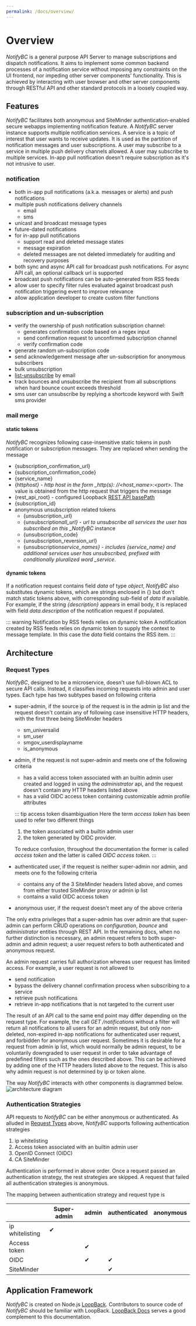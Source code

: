 ```yaml
---
permalink: /docs/overview/
---
```


# Overview

_NotifyBC_ is a general purpose API Server to manage subscriptions and dispatch notifications. It aims to implement some common backend processes of a notification service without imposing any constraints on the UI frontend, nor impeding other server components' functionality. This is achieved by interacting with user browser and other server components through RESTful API and other standard protocols in a loosely coupled way.

## Features

_NotifyBC_ facilitates both anonymous and SiteMinder authentication-enabled secure webapps implementing notification feature. A _NotifyBC_ server instance supports multiple notification services. A service is a topic of interest that user wants to receive updates. It is used as the partition of notification messages and user subscriptions. A user may subscribe to a service in multiple push delivery channels allowed. A user may subscribe to multiple services. In-app pull notification doesn't require subscription as it's not intrusive to user.

### notification

- both in-app pull notifications (a.k.a. messages or alerts) and push notifications
- multiple push notifications delivery channels
  - email
  - sms
- unicast and broadcast message types
- future-dated notifications
- for in-app pull notifications
  - support read and deleted message states
  - message expiration
  - deleted messages are not deleted immediately for auditing and recovery purposes
- both sync and async API call for broadcast push notifications. For async API call, an optional callback url is supported
- broadcast push notifications can be auto-generated from RSS feeds
- allow user to specify filter rules evaluated against broadcast push notification triggering event to improve relevance
- allow application developer to create custom filter functions

### subscription and un-subscription

- verify the ownership of push notification subscription channel:
  - generates confirmation code based on a regex input
  - send confirmation request to unconfirmed subscription channel
  - verify confirmation code
- generate random un-subscription code
- send acknowledgement message after un-subscription for anonymous subscribers
- bulk unsubscription
- [list-unsubscribe](http://www.list-unsubscribe.com/) by email
- track bounces and unsubscribe the recipient from all subscriptions when hard bounce count exceeds threshold
- sms user can unsubscribe by replying a shortcode keyword with Swift sms provider

### mail merge

#### static tokens

_NotifyBC_ recognizes following case-insensitive static tokens in push notification or subscription messages. They are replaced when sending the message

- {subscription_confirmation_url}
- {subscription_confirmation_code}
- {service_name}
- {http*host} - http host in the form \_http(s): //\<host_name\>:\<port\>*. The value is obtained from the http request that triggers the message
- {rest_api_root} - configured Loopback [REST API basePath](https://loopback.io/doc/en/lb4/Customizing-server-configuration.html#configure-the-base-path)
- {subscription_id}
- anonymous unsubscription related tokens
  - {unsubscription_url}
  - {unsubscription*all_url} - url to unsubscribe all services the user has subscribed on this \_NotifyBC* instance
  - {unsubscription_code}
  - {unsubscription_reversion_url}
  - {unsubscription*service_names} - includes {service_name} and additional services user has unsubscribed, prefixed with conditionally pluralized word \_service*.

#### dynamic tokens

If a notification request contains field _data_ of type _object_, _NotifyBC_ also substitutes dynamic tokens, which are strings enclosed in {} but don't match static tokens above, with corresponding sub-field of _data_ if available. For example, if the string _{description}_ appears in email body, it is replaced with field _data.description_ of the notification request if populated.

::: warning Notification by RSS feeds relies on dynamic token
A notification created by RSS feeds relies on dynamic token to supply the context to message template. In this case the <i>data</i> field contains the RSS item.
:::

## Architecture

### Request Types

_NotifyBC_, designed to be a microservice, doesn't use full-blown ACL to secure API calls. Instead, it classifies incoming requests into admin and user types. Each type has two subtypes based on following criteria

- super-admin, if the source ip of the request is in the admin ip list and the request doesn't contain any of following case insensitive HTTP headers, with the first three being SiteMinder headers

  - sm_universalid
  - sm_user
  - smgov_userdisplayname
  - is_anonymous

- admin, if the request is not super-admin and meets one of the following criteria

  - has a valid access token associated with an builtin admin user created and logged in using the _administrator_ api, and the request doesn't contain any HTTP headers listed above
  - has a valid OIDC access token containing customizable admin profile attributes

  ::: tip access token disambiguation
  Here the term _access token_ has been used to refer two different things

  1. the token associated with a builtin admin user
  2. the token generated by OIDC provider.

  To reduce confusion, throughout the documentation the former is called _access token_ and the latter is called _OIDC access token_.
  :::

- authenticated user, if the request is neither super-admin nor admin, and meets one fo the following criteria
  - contains any of the 3 SiteMinder headers listed above, and comes from either trusted SiteMinder proxy or admin ip list
  - contains a valid OIDC access token
- anonymous user, if the request doesn't meet any of the above criteria

The only extra privileges that a super-admin has over admin are that super-admin can perform CRUD operations on _configuration_, _bounce_ and _administrator_ entities through REST API. In the remaining docs, when no further distinction is necessary, an admin request refers to both super-admin and admin request; a user request refers to both authenticated and anonymous request.

An admin request carries full authorization whereas user request has limited access. For example, a user request is not allowed to

- send notification
- bypass the delivery channel confirmation process when subscribing to a service
- retrieve push notifications
- retrieve in-app notifications that is not targeted to the current user

The result of an API call to the same end point may differ depending on the request type. For example, the call _GET /notifications_ without a filter will return all notifications to all users for an admin request, but only non-deleted, non-expired in-app notifications for authenticated user request, and forbidden for anonymous user request. Sometimes it is desirable for a request from admin ip list, which would normally be admin request, to be voluntarily downgraded to user request in order to take advantage of predefined filters such as the ones described above. This can be achieved by adding one of the HTTP headers listed above to the request. This is also why admin request is not determined by ip or token alone.

The way _NotifyBC_ interacts with other components is diagrammed below.
<img :src="$withBase('/img/architecture.svg')" alt="architecture diagram">

### Authentication Strategies

API requests to _NotifyBC_ can be either anonymous or authenticated. As alluded in [Request Types](#request-types) above, _NotifyBC_ supports following authentication strategies

1. ip whitelisting
2. Access token associated with an builtin admin user
3. OpenID Connect (OIDC)
4. CA SiteMinder

Authentication is performed in above order. Once a request passed an authentication strategy, the rest strategies are skipped. A request that failed all authentication strategies is anonymous.

The mapping between authentication strategy and request type is

|                 | Super-admin | admin | authenticated | anonymous |
| --------------- | ----------- | ----- | ------------- | --------- |
| ip whitelisting | ✔           |       |               |           |
| Access token    |             | ✔     |               |           |
| OIDC            |             | ✔     | ✔             |           |
| SiteMinder      |             |       | ✔             |           |

## Application Framework

_NotifyBC_ is created on Node.js [LoopBack](https://loopback.io/). Contributors to source code of _NotifyBC_ should be familiar with LoopBack. [LoopBack Docs](https://loopback.io/doc/en/lb4) serves a good complement to this documentation.
